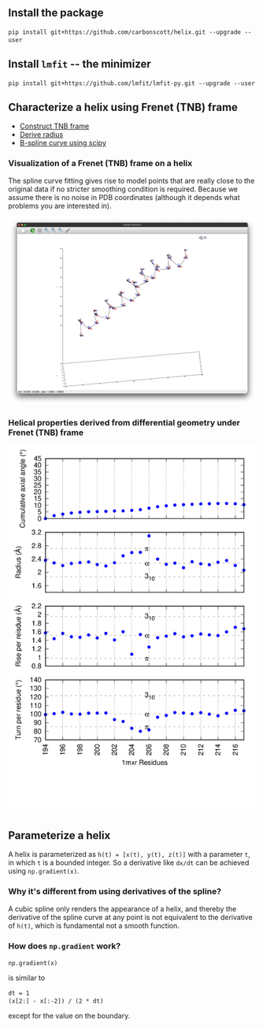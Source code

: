 ## Install the package

```
pip install git+https://github.com/carbonscott/helix.git --upgrade --user
```


## Install `lmfit` -- the minimizer

```
pip install git+https://github.com/lmfit/lmfit-py.git --upgrade --user
```


## Characterize a helix using Frenet (TNB) frame

- [Construct TNB frame](https://www.integreat.ca/NOTES/CALC/14.06.html)
- [Derive radius](https://link.springer.com/10.1007/s00214-009-0639-4)
- [B-spline curve using scipy](https://docs.scipy.org/doc/scipy/reference/generated/scipy.interpolate.splprep.html)

### Visualization of a Frenet (TNB) frame on a helix

The spline curve fitting gives rise to model points that are really close to the
original data if no stricter smoothing condition is required.  Because we assume
there is no noise in PDB coordinates (although it depends what problems you are
interested in).  

![](./examples/helix.tnb.png)


### Helical properties derived from differential geometry under Frenet (TNB) frame

![](./examples/1mxr.helix.png)


## Parameterize a helix

A helix is parameterized as `h(t) = [x(t), y(t), z(t)]` with a parameter `t`, in which
`t` is a bounded integer.  So a derivative like `dx/dt` can be achieved using
`np.gradient(x)`.  

### Why it's different from using derivatives of the spline?

A cubic spline only renders the appearance of a helix, and thereby the
derivative of the spline curve at any point is not equivalent to the derivative
of `h(t)`, which is fundamental not a smooth function.  

### How does `np.gradient` work?

```
np.gradient(x)
```

is similar to

```
dt = 1
(x[2:] - x[:-2]) / (2 * dt)
```

except for the value on the boundary.  
